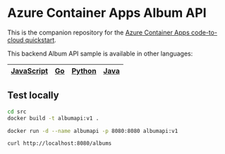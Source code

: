 # Azure Container Apps Album API

This is the companion repository for the [Azure Container Apps code-to-cloud quickstart](https://docs.microsoft.com/en-us/azure/container-apps/quickstart-code-to-cloud?tabs=bash%2Ccsharp&pivots=acr-remote).

This backend Album API sample is available in other languages:

| [JavaScript](https://github.com/azure-samples/containerapps-albumapi-javascript) | [Go](https://github.com/azure-samples/containerapps-albumapi-go) | [Python](https://github.com/azure-samples/containerapps-albumapi-python) | [Java](https://github.com/azure-samples/containerapps-albumapi-java) |
| -------------------------------------------------------------------------------- | ---------------------------------------------------------------- | ------------------------------------------------------------------------ | ---------------------------------------------------------------- |


## Test locally

```bash
cd src
docker build -t albumapi:v1 .

docker run -d --name albumapi -p 8080:8080 albumapi:v1

curl http://localhost:8080/albums
```
